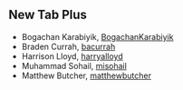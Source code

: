 ## New Tab Plus

- Bogachan Karabiyik, [BogachanKarabiyik](https://github.com/BogachanKarabiyik)
- Braden Currah, [bacurrah](https://github.com/bacurrah)
- Harrison Lloyd, [harryalloyd](https://github.com/harryalloyd)
- Muhammad Sohail, [misohail](https://github.com/misohail)
- Matthew Butcher, [matthewbutcher](https://github.com/matthewbutcher)
